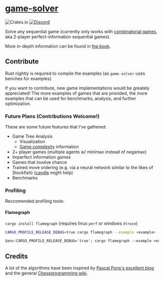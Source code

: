 # [game-solver](https://leodog896.github.io/game-solver)

![Crates.io](https://img.shields.io/crates/v/game-solver)
[![Discord](https://img.shields.io/discord/1140401094338556009)](https://discord.gg/VjbCyaX29C)

Solve any sequential game (currently only works with [combinatorial games](https://en.wikipedia.org/wiki/Combinatorial_game_theory), aka 2-player perfect-information sequential games).

More in-depth information can be found in [the book](https://leodog896.github.io/game-solver/book).

## Contribute

Rust nightly is required to compile the examples (as `game-solver` uses benches for examples)

If you want to contribute, new game implementations would be greately appreciated!
The more examples of games that are provided, the more examples that can be used
for benchmarks, analysis, and further optimization.

### Future Plans (Contributions Welcome!)

These are some future features that I've gathered:

- Game Tree Analysis
    - Visualization
    - [Game complexity](https://en.wikipedia.org/wiki/Game_complexity) information
- 2+ player games (multiple agents w/ minimax instead of negamax)
- Imperfect information games
- Games that involve chance
- Trained move ordering (e.g. via a neural network similar to the likes of Stockfish) ([candle](https://github.com/huggingface/candle) might help)
- Benchmarks

### Profiling

Reccomended profiling tools:

#### Flamegraph

`cargo install flamegraph` (requires linux `perf` or windows `dtrace`)

```sh
CARGO_PROFILE_RELEASE_DEBUG=true cargo flamegraph --example <example> -- <args>
```

```ps
$env:CARGO_PROFILE_RELEASE_DEBUG='true'; cargo flamegraph --example <example> -- <args>; $env:CARGO_PROFILE_RELEASE_DEBUG=$null
```

## Credits

A lot of the algorithms have been inspired by [Pascal Pons's excellent blog](http://blog.gamesolver.org/solving-connect-four/)
and the general [Chessprogramming wiki](https://www.chessprogramming.org/Main_Page).
